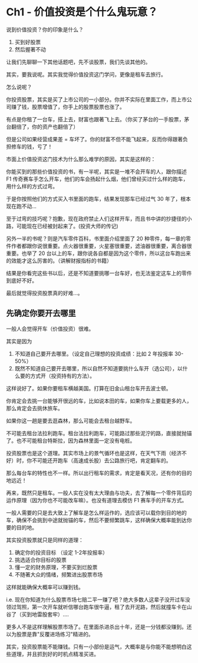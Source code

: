 # Ch1 - 价值投资是个什么鬼玩意？

说到价值投资？你的印象是什么？

1. 买到好股票
2. 然后握著不动

让我们先聊聊一下其他话题吧，先不谈股票，我们先谈其他的。

其实，要我说呢。其实我觉得价值投资这门学问，更像是租车去旅行。

怎么说呢？

你投资股票，其实是买了上市公司的一小部分。你并不实际在里面工作，而上市公司赚了钱，股票增值了，你手上的股票股票也涨了。

有点是你租了一台车，搭上去，财富也跟著飞上去。（你买了茅台的一手股票，茅台翻倍了，你的资产也翻倍了）

但是公司如果经营成果差 = 车坏了。你的财富不但不能飞起来，反而你得跟著负担修车的钱，亏了！

市面上价值投资这门技术为什么那么难学的原因，其实是这样的：

你能买到的那些价值投资的书，有一半呢，其实是一堆不会开车的人，跟你描述 F1 传奇赛车手怎么开车，他们的车会扬起什么烟，他们曾经买过什么样的跑车，用什么样的方式过弯。

于是你按照他们的方式买入书里面的跑车，结果发现那车已经过气 30 年了，根本现在跑不动...

至于过弯的技巧呢？抱歉，现在政府禁止人们这样开车，而且书中讲的抄捷径的小路，可能现在已经被封起来了。(投资大师的传记)

另外一半的书呢？则是汽车零件百科，书里面介绍里面了 20 种零件，每一章的零件作者都跟你说很重要。点火器很重要，火星塞很重要，滤油器很重要，离合器很重要。也举了 20 台以上的车，跟你说各自都是因为这个零件，所以这台车跑出来的效能才这么厉害的。（讲解财报指标的书籍）

结果是你看完这些书以后，还是不知道要挑哪一台车好，也无法鉴定这车上的零件到底好不好。

最后就觉得投资股票真的好难...。

## 先确定你要开去哪里

一般人会觉得开车（价值投资）很难。

其实是因为

1. 不知道自己要开去哪里。（设定自己理想的投资成绩：比如 2 年投报率 30-50%）
2. 既然不知道自己要开去哪里，所以自然不知道要挑什么车开（选公司），以什么要的方式开（投资持有的方法）。

这样说好了。如果你要租车横越美国。打算在旧金山租台车开去波士顿。

你肯定会去挑一台能够开很远的车，比如说本田的车，如果你车上要载更多的人，那么肯定会去挑休旅车。

如果你这一趟是要去逛森林，那么可能会去租台越野车。

不可能去租台法拉利跑车。租台法拉利跑车，可能路过那些泥泞的路，直接就抛锚了。也不可能租台特斯拉，因为森林里面一定没有电桩。

投资股票也是这个道理。其实市场上的景气循环也是这样，在天气下雨（经济不好）时，你不可能还开跑车（高速成长股）去公路旅行吧，肯定翻车的。

那么每台车的特性也不一样。所以出行租车的需求，肯定是看天况，还有你的目的地远近！

再来，既然只是租车。一般人实在没有太大理由与功夫，去了解每一个零件背后的运作原理（因为你也不可能改车嘛）。也没有道理去模仿 F1 赛车手的开车方式。

一般人需要的只是去大致上了解车是怎么样运作的，选应该可以载你到目的地的车，确保不会挑到中途就抛锚的车，然后不要频繁跳车，这样确保大概率能到达你要的目的地。

其实投资股票就只是同样的道理：

1. 确定你的投资目标 （设定 1-2年投报率）
2. 挑选适合你目标的股票
3. 懂一定的财务原理，不要买到烂股票
4. 不随著大众的情绪，频繁进出股票市场

这样就能确保大概率可以赚到钱。

i.e. 现在你知道为什么股票市场七赔二平一赚了吧？绝大多数人这辈子没开过车没领过驾照，第一次开车就听信哪台跑车很牛逼，租了去开泥路，然后就撞车卡在山谷了（买到地雷股套牢）....

更多人不是这样理解股票市场了。在里面杀进杀出十年，还是一分钱都没赚到。还以为股票是靠"反覆进场练习"精进的。

其实，投资股票能不能赚钱。只有一小部份是运气，大概率是与你能不能想明白这些道理，并且抓到好的时机点精准买进。
